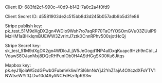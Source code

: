 Client ID: 683fd2cf-990c-40d9-b142-7a0c2a4f0fd9

Client Secret ID: d5581903de2c515bb8d3d245b057adb9b5d31e86

Stripe publish key:
pk_test_51M9dXgDX2gn4WDlo9Wsh7ro7aqRP70TaCfYOSOmGVu03ZUulP9MzHM1aBHkIqmBUEWW3ZvrirtJ7ztk0CnnRPhv500sjotHcQj

Stripe Secret key:
sk_test_51M9dXgDX2gn4WDloJLjW5JeGogd1NP4ulDxqKuapc9Hzh9nCbILJVdawS8OJanMxj8DQeRHFunIOb0H4AStHGgSK00Ku6Jitqs

Mapbox key:
pk.eyJ1IjoiaW5zdGFwbGFubmVkIiwiYSI6ImNsYjJ2YnZ1ajA4OXczdXFoYTV1NWtseWYifQ.Dw10d4RyANCFdHzn1pRS3w
